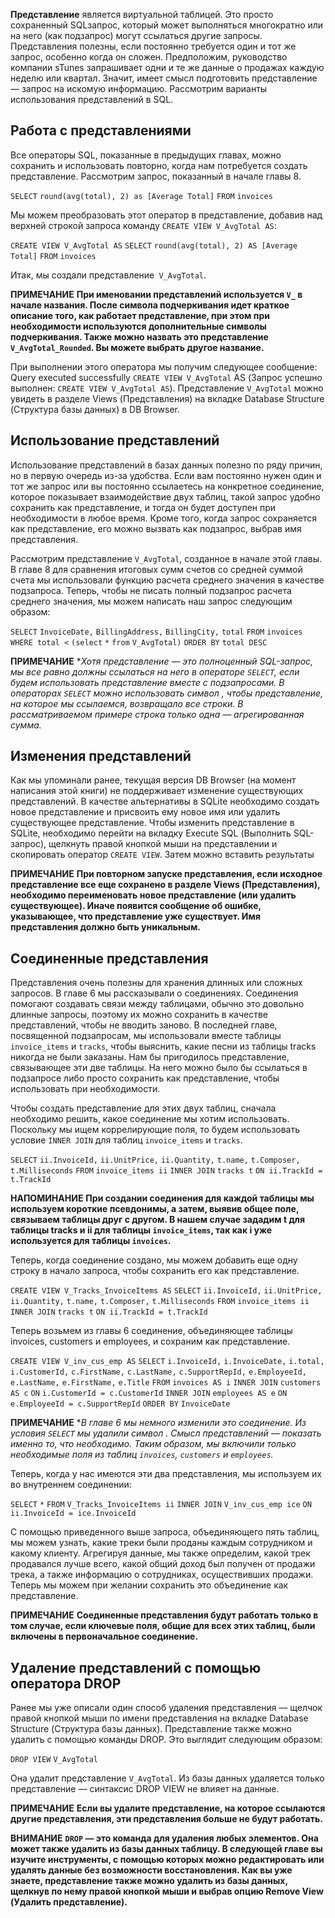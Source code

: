 
**Представление** является виртуальной таблицей. Это просто сохраненный SQLзапрос, который может выполняться многократно или на него (как подзапрос) могут ссылаться другие запросы. Представления полезны, если постоянно требуется один и тот же запрос, особенно когда он сложен. Предположим, руководство компании sTunes запрашивает одни и те же данные о продажах каждую неделю или квартал. Значит, имеет смысл подготовить представление — запрос на искомую информацию. Рассмотрим варианты использования представлений в SQL.


## Работа с представлениями

Все операторы SQL, показанные в предыдущих главах, можно сохранить и использовать повторно, когда нам потребуется создать представление. Рассмотрим запрос, показанный в начале главы 8.

`SELECT`
	`round(avg(total), 2) as [Average Total]`
`FROM`
	`invoices`

Мы можем преобразовать этот оператор в представление, добавив над верхней строкой запроса команду `CREATE VIEW V_AvgTotal AS`:

`CREATE VIEW V_AvgTotal AS`
`SELECT`
	`round(avg(total), 2) AS [Average Total]`
`FROM`
	`invoices`

Итак, мы создали представление` V_AvgTotal`.

**ПРИМЕЧАНИЕ**
**При именовании представлений используется `V_` в начале названия. После символа подчеркивания идет краткое описание того, как работает представление, при этом при необходимости используются дополнительные символы подчеркивания. Также можно назвать это представление `V_AvgTotal_Rounded`. Вы можете выбрать другое название.**

При выполнении этого оператора мы получим следующее сообщение: Query executed successfully `CREATE VIEW V_AvgTotal` AS (Запрос успешно выполнен: `CREATE VIEW V_AvgTotal AS`). Представление `V_AvgTotal` можно увидеть в разделе Views (Представления) на вкладке Database Structure (Структура базы данных) в DB Browser.


## Использование представлений

Использование представлений в базах данных полезно по ряду причин, но в первую очередь из-за удобства. Если вам постоянно нужен один и тот же запрос или вы постоянно ссылаетесь на конкретное соединение, которое показывает взаимодействие двух таблиц, такой запрос удобно сохранить как представление, и тогда он будет доступен при необходимости в любое время. Кроме того, когда запрос сохраняется как представление, его можно вызвать как подзапрос, выбрав имя представления.

Рассмотрим представление `V_AvgTotal`, созданное в начале этой главы. В главе 8 для сравнения итоговых сумм счетов со средней суммой счета мы использовали функцию расчета среднего значения в качестве подзапроса. Теперь, чтобы не писать полный подзапрос расчета среднего значения, мы можем написать наш запрос следующим образом:

`SELECT`
	`InvoiceDate,`
	`BillingAddress,`
	`BillingCity,`
	`total`
`FROM`
	`invoices`
`WHERE total <` 
	`(select` 
		`*`
	`from` 
		`V_AvgTotal)`
`ORDER BY`
	`total DESC`

**ПРИМЕЧАНИЕ**
**Хотя представление — это полноценный SQL-запрос, мы все равно должны ссылаться на него в операторе `SELECT`, если будем использовать представление вместе с подзапросами. В операторах `SELECT` можно использовать символ *, чтобы представление, на которое мы ссылаемся, возвращало все строки. В рассматриваемом примере строка только одна — агрегированная сумма.**



## Изменения представлений

Как мы упоминали ранее, текущая версия DB Browser (на момент написания этой книги) не поддерживает изменение существующих представлений. В качестве альтернативы в SQLite необходимо создать новое представление и присвоить ему новое имя или удалить существующее представление. Чтобы изменить представление в SQLite, необходимо перейти на вкладку Execute SQL (Выполнить SQL-запрос), щелкнуть правой кнопкой мыши на представлении и скопировать оператор `CREATE VIEW`. Затем можно вставить результаты

**ПРИМЕЧАНИЕ**
**При повторном запуске представления, если исходное представление все еще сохранено в разделе Views (Представления), необходимо переименовать новое представление (или удалить существующее). Иначе появится сообщение об ошибке, указывающее, что представление уже существует. Имя представления должно быть уникальным.**


## Соединенные представления

Представления очень полезны для хранения длинных или сложных запросов. В главе 6 мы рассказывали о соединениях. Соединения помогают создавать связи между таблицами, обычно это довольно длинные запросы, поэтому их можно сохранить в качестве представлений, чтобы не вводить заново. В последней главе, посвященной подзапросам, мы использовали вместе таблицы `invoice_items` и `tracks`, чтобы выяснить, какие песни из таблицы tracks никогда не были заказаны. Нам бы пригодилось представление, связывающее эти две таблицы. На него можно было бы ссылаться в подзапросе либо просто сохранить как представление, чтобы использовать при необходимости.

Чтобы создать представление для этих двух таблиц, сначала необходимо решить, какое соединение мы хотим использовать. Поскольку мы ищем коррелирующие поля, то будем использовать условие `INNER JOIN` для таблиц `invoice_items` и `tracks`.

`SELECT`
	`ii.InvoiceId,`
	`ii.UnitPrice,`
	`ii.Quantity,`
	`t.name,`
	`t.Composer,`
	`t.Milliseconds`
`FROM`
	`invoice_items ii`
`INNER JOIN`
	`tracks t`
`ON ii.TrackId = t.TrackId`

**НАПОМИНАНИЕ**
**При создании соединения для каждой таблицы мы используем короткие псевдонимы, а затем, выявив общее поле, связываем таблицы друг с другом. В нашем случае зададим t для таблицы tracks и ii для таблицы `invoice_items`, так как i уже используется для таблицы `invoices`.**

Теперь, когда соединение создано, мы можем добавить еще одну строку в начало запроса, чтобы сохранить его как представление.

`CREATE VIEW V_Tracks_InvoiceItems AS`
`SELECT`
	`ii.InvoiceId,`
	`ii.UnitPrice,`
	`ii.Quantity,`
	`t.name,`
	`t.Composer,`
	`t.Milliseconds`
`FROM`
	`invoice_items ii`
`INNER JOIN`
	`tracks t`
`ON ii.TrackId = t.TrackId`

Теперь возьмем из главы 6 соединение, объединяющее таблицы invoices, customers и employees, и сохраним как представление.

`CREATE VIEW V_inv_cus_emp AS`
`SELECT`
	`i.InvoiceId,`
	`i.InvoiceDate,`
	`i.total,`
	`i.CustomerId,`
	`c.FirstName,`
	`c.LastName,`
	`c.SupportRepId,`
	`e.EmployeeId,`
	`e.LastName,`
	`e.FirstName,`
	`e.Title`
`FROM`
	`invoices AS i`
`INNER JOIN`
	`customers AS c`
`ON`
	`i.CustomerId = c.CustomerId`
`INNER JOIN`
	`employees AS e`
`ON`
	`e.EmployeeId = c.SupportRepId`
`ORDER BY`
	`InvoiceDate`

**ПРИМЕЧАНИЕ**
**В главе 6 мы немного изменили это соединение. Из условия `SELECT` мы удалили символ *. Смысл представлений — показать именно то, что необходимо. Таким образом, мы включили только необходимые поля из таблиц `invoices`, `customers` и `employees`.**

Теперь, когда у нас имеются эти два представления, мы используем их во внутреннем соединении:

`SELECT`
	`*`
`FROM`
	`V_Tracks_InvoiceItems ii` 
`INNER JOIN`
	`V_inv_cus_emp ice`
`ON`
	`ii.InvoiceId = ice.InvoiceId`

С помощью приведенного выше запроса, объединяющего пять таблиц, мы можем узнать, какие треки были проданы каждым сотрудником и какому клиенту. Агрегируя данные, мы также определим, какой трек продавался лучше всего, какой общий доход был получен от продажи трека, а также информацию о сотрудниках, осуществивших продажи. Теперь мы можем при желании сохранить это объединение как представление.

**ПРИМЕЧАНИЕ**
**Соединенные представления будут работать только в том случае, если ключевые поля, общие для всех этих таблиц, были включены в первоначальное соединение.**


## Удаление представлений с помощью оператора DROP

Ранее мы уже описали один способ удаления представления — щелчок правой кнопкой мыши по имени представления на вкладке Database Structure (Структура базы данных). Представление также можно удалить с помощью команды DROP. Это выглядит следующим образом:

`DROP VIEW`
	`V_AvgTotal`

Она удалит представление `V_AvgTotal`. Из базы данных удаляется только представление — синтаксис DROP VIEW не влияет на данные.

**ПРИМЕЧАНИЕ**
**Если вы удалите представление, на которое ссылаются другие представления, эти представления больше не будут работать.**

**ВНИМАНИЕ**
**`DROP` — это команда для удаления любых элементов. Она может также удалить из базы данных таблицу. В следующей главе вы изучите инструменты, с помощью которых можно редактировать или удалять данные без возможности восстановления. Как вы уже знаете, представление также можно удалить из базы данных, щелкнув по нему правой кнопкой мыши и выбрав опцию Remove View (Удалить представление).**

